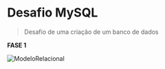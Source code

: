 # Desafio MySQL
> Desafio de uma criação de um banco de dados

**FASE 1**

![ModeloRelacional](/../main/ModeloRelacional.png?raw=true "Modelo Relacional")
